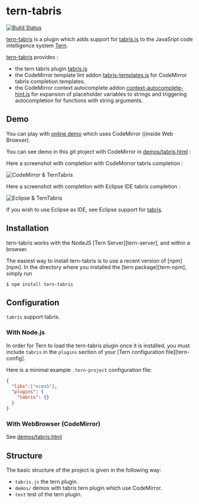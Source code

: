# tern-tabris

[![Build Status](https://secure.travis-ci.org/angelozerr/tern-tabris.png)](http://travis-ci.org/angelozerr/tern-tabris)

[tern-tabris](https://github.com/angelozerr/tern-tabris) is a plugin which adds support for [tabris.js](https://github.com/eclipsesource/tabris-js) to the JavaSript code intelligence system [Tern](http://ternjs.net/).

[tern-tabris](https://github.com/angelozerr/tern-tabris) provides :

 * the tern tabris plugin [tabris.js](https://github.com/angelozerr/tern-tabris/blob/master/tabris.js)
 * the CodeMirror template lint addon [tabris-templates.js](https://github.com/angelozerr/tern-tabris/blob/master/codemirror/addon/hint/javascript/tabris-templates.js) for CodeMirror tabris completion templates.
 * the CodeMirror context autocomplete addon [context-autocomplete-hint.js](https://github.com/angelozerr/tern-tabris/blob/master/codemirror/addon/hint/context-autocomplete-hint.js) for expansion of placeholder variables to strings and triggering autocompletion for functions with string arguments.
 
## Demo

You can play with [online demo](http://codemirror-java.opensagres.eu.cloudbees.net/codemirror-javascript/demo/tabris.html) which uses CodeMirror ((inside Web Browser).

You can see demo in this git ptoject with CodeMirror in  [demos/tabris.html](https://github.com/angelozerr/tern-tabris/blob/master/demos/tabris.html) :

Here a screenshot with completion with CodeMorror tabris completion :
 
![CodeMirror & TernTabris](https://github.com/angelozerr/tern-tabris/wiki/images/TernTabrisWithCodeMirror.png)

Here a screenshot with completion with Eclipse IDE tabris completion :

![Eclipse & TernTabris](https://github.com/angelozerr/tern-tabris/wiki/images/TernTabrisWithEclipse.png)

If you wish to use Eclipse as IDE, see Eclipse support for [tabris](https://github.com/angelozerr/tern.java/wiki/Tern-&-tabris-support).

## Installation

tern-tabris works with the NodeJS [Tern Server][tern-server], and within a browser.

The easiest way to install tern-tabris is to use a recent version of
[npm][npm]. In the directory where you installed the [tern package][tern-npm],
simply run

```
$ npm install tern-tabris
```

## Configuration

`tabris` support tabris.

### With Node.js

In order for Tern to load the tern-tabris plugin once it is installed, you must
include `tabris` in the `plugins` section of your [Tern configuration
file][tern-config].

Here is a minimal example `.tern-project` configuration file:

```json
{
  "libs":["ecma5"],
  "plugins": {
    "tabris": {}
  }
}
```

### With WebBrowser (CodeMirror)

See [demos/tabris.html](https://github.com/angelozerr/tern-tabris/blob/master/demos/tabris.html)

## Structure

The basic structure of the project is given in the following way:

* `tabris.js` the tern plugin.
* `demos/` demos with tabris tern plugin which use CodeMirror.
* `test` test of the tern plugin.
